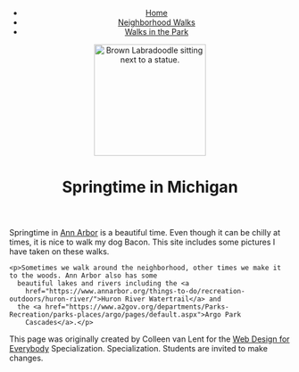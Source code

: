 <!DOCTYPE html>
<html lang="en">

<head>
  <meta charset="utf-8">
  <meta name="viewport" content="width=device-width">
  <title>Springtime In Michigan</title>
 <link rel="stylesheet" href="css/style.css">
</head>

<body>
  <header>
    <nav>
      <ul>
        <li><a href="index.html">Home</a></li>
        <li><a href="neighborhood.html">Neighborhood Walks</a></li>
        <li><a href="parks.html">Walks in the Park</a></li>
      </ul>
    </nav>
    <img src="images/BaconGallupPark.jpg" width="200" alt="Brown Labradoodle sitting next to a statue.">
    <h1>Springtime in Michigan</h1>
  </header>
  <main>
    <p>Springtime in <a href="https://www.michigan.org/city/ann-arbor">Ann Arbor</a> is a beautiful time. Even though
      it can be chilly at times, it is nice to walk my dog Bacon. This site includes some pictures I have taken on
      these walks. </p>

    <p>Sometimes we walk around the neighborhood, other times we make it to the woods. Ann Arbor also has some
      beautiful lakes and rivers including the <a
        href="https://www.annarbor.org/things-to-do/recreation-outdoors/huron-river/">Huron River Watertrail</a> and
      the <a href="https://www.a2gov.org/departments/Parks-Recreation/parks-places/argo/pages/default.aspx">Argo Park
        Cascades</a>.</p>

  </main>
  <footer>
    <p>This page was originally created by Colleen van Lent for the <a
        href="https://www.coursera.org/specializations/web-design"> Web Design for Everybody</a> Specialization.
      Specialization. Students are invited to make changes.</p>
  </footer>

</body>


</html>
